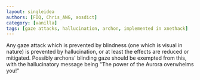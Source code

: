 ```yaml
---
layout: singleidea
authors: [FIQ, Chris_ANG, aosdict]
category: [vanilla]
tags: [gaze attacks, hallucination, archon, implemented in xnethack]
---
```

Any gaze attack which is prevented by blindness (one which is visual in nature) is prevented by hallucination, or at least the effects are reduced or mitigated. Possibly archons' blinding gaze should be exempted from this, with the hallucinatory message being "The power of the Aurora overwhelms you!"
